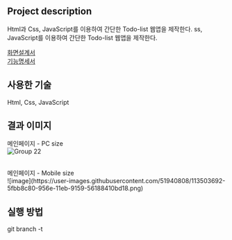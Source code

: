 Project description
----
Html과 Css, JavaScript를 이용하여 간단한 Todo-list 웹앱을 제작한다.
ss, JavaScript를 이용하여 간단한 Todo-list 웹앱을 제작한다.

[화면설계서](https://github.com/HICC-Introduction/B652009-Todo_list/issues/4#issue-842737681)<br>
[기능명세서](https://github.com/HICC-Introduction/B652009-Todo_list/issues/3#issue-842730389)

사용한 기술
---
Html, Css, JavaScript

결과 이미지
---
메인페이지 - PC size<br>
![Group 22](https://user-images.githubusercontent.com/51940808/113503972-27b54900-9570-11eb-9914-25aaa2dc14c1.png)

<br>
메인페이지 - Mobile size<br>
![image](https://user-images.githubusercontent.com/51940808/113503692-5fbb8c80-956e-11eb-9159-56188410bd18.png)

실행 방법
---
git branch -t 
